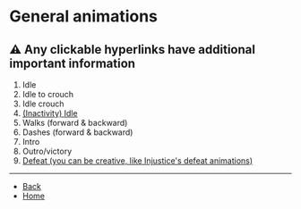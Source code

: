 # General animations

## ⚠️ Any clickable hyperlinks have additional important information

<ol>
  <li>Idle</li> <!-- <a href="./general/idle"> </a> -->
  <li>Idle to crouch</li> <!-- <a href="./general/idle-to-crouch"> </a> -->
  <li>Idle crouch</li> <!-- <a href="./general/idle-crouch"> </a> -->
  <li><a href="./general/idle-inactivity">(Inactivity) Idle</a></li> <!-- <a href="./general/idle-inactivity"> </a> -->
  <li>Walks (forward & backward)</li> <!-- <a href="./general/walk-fwd-bwd"> </a> -->
  <li>Dashes (forward & backward)</li> <!-- <a href="./general/dash-fwd-bwd"> </a> -->
  <li>Intro</li> <!-- <a href="./general/intro"> </a> -->
  <li>Outro/victory</li> <!-- <a href="./general/victory"> </a> -->
  <li><a href="./general/defeat">Defeat (you can be creative, like Injustice's defeat animations)</a></li> <!-- <a href="./general/defeat"> </a> -->
</ol>

---

- [Back](./sprites)
- [Home](../)
